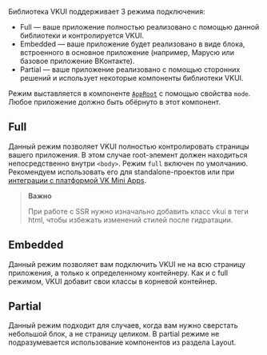 Библиотека VKUI поддерживает 3 режима подключения:

- Full — ваше приложение полностью реализовано с помощью данной библиотеки и контролируется VKUI.
- Embedded — ваше приложение будет реализовано в виде блока, встроенного в основное приложение (например, Марусю или базовое приложение ВКонтакте).
- Partial — ваше приложение реализовано с помощью сторонних решений и использует некоторые компоненты библиотеки VKUI.

Режим выставляется в компоненте [`AppRoot`](https://vkcom.github.io/VKUI/#/AppRoot) с помощью свойства `mode`. Любое приложение должно быть обёрнуто в этот компонент.

## Full

Данный режим позволяет VKUI полностью контролировать страницы вашего приложения.
В этом случае root-элемент должен находиться непосредственно внутри `<body>`.
Режим `full` включен по умолчанию. Рекомендуем использовать его для standalone-проектов или при
[интеграции с платформой VK Mini Apps](https://vkcom.github.io/VKUI/#/integrations-vk-mini-apps).

> **Важно**
>
> При работе с SSR нужно изначально добавить класс vkui в теги html, чтобы избежать изменений стилей после гидратации.

## Embedded

Данный режим позволяет вам подключить VKUI не на всю страницу приложения, а только к определенному контейнеру.
Как и с full режимом, VKUI добавит свои классы в корневой контейнер.

## Partial

Данный режим подходит для случаев, когда вам нужно сверстать небольшой блок, а не страницу целиком. В partial режиме не
подразумевается использование компонентов из раздела Layout.
